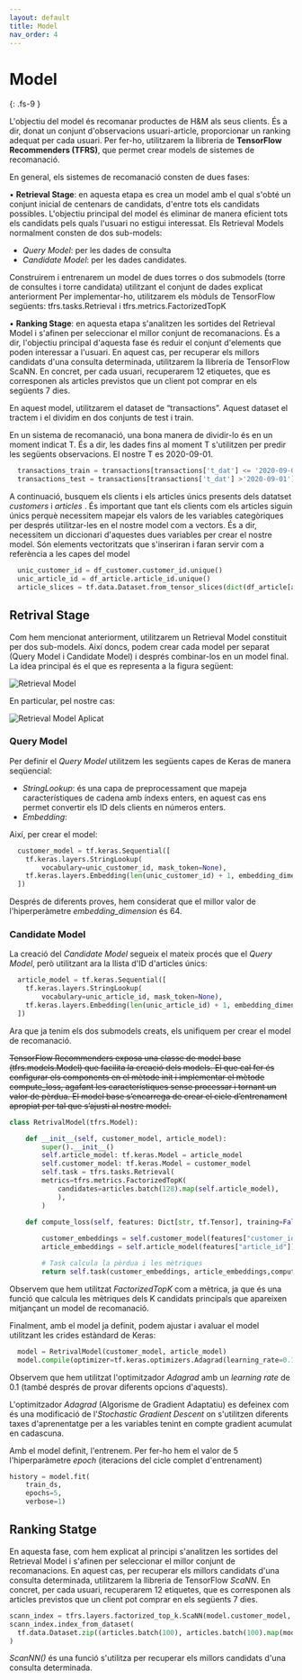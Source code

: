 ```yaml
---
layout: default
title: Model
nav_order: 4
---
```


# Model 
{: .fs-9 }

L'objectiu del model és recomanar productes de H&M als seus clients. És a dir, donat un conjunt d'observacions usuari-article, proporcionar un ranking adequat per cada usuari.
Per fer-ho, utilitzarem la llibreria de **TensorFlow Recommenders (TFRS)**, que permet crear models de sistemes de recomanació.


En general, els sistemes de recomanació consten de dues fases:

•	**Retrieval Stage**: en aquesta etapa es crea un model amb el qual s'obté un conjunt inicial de centenars de candidats, d'entre tots els candidats possibles. L'objectiu principal del model és eliminar de manera eficient tots els candidats pels quals l'usuari no estigui interessat.
Els Retrieval Models normalment consten de dos sub-models: 
-	*Query Model*: per les dades de consulta 
-	*Candidate Model*: per les dades candidates. 

Construirem i entrenarem un model de dues torres o dos submodels (torre de consultes i torre candidata) utilitzant el conjunt de dades explicat anteriorment
Per implementar-ho, utilitzarem els mòduls de TensorFlow següents: tfrs.tasks.Retrieval i tfrs.metrics.FactorizedTopK

•	**Ranking Stage**: en aquesta etapa s'analitzen les sortides del Retrieval Model i s'afinen per seleccionar el millor conjunt de recomanacions. És a dir, l'objectiu principal d'aquesta fase és reduir el conjunt d'elements que poden interessar a l'usuari.
En aquest cas, per recuperar els millors candidats d'una consulta determinada, utilitzarem la llibreria de TensorFlow ScaNN. En concret, per cada usuari, recuperarem 12 etiquetes, que es corresponen als articles previstos que un client pot comprar en els següents 7 dies.

En aquest model, utilitzarem el dataset de “transactions”. Aquest dataset el tractem i el dividim en dos conjunts de test i train.

En un sistema de recomanació, una bona manera de dividir-lo és en un moment indicat T. És a dir, les dades fins al moment T s'utilitzen per predir les següents observacions. El nostre T es 2020-09-01.


```python
  transactions_train = transactions[transactions['t_dat'] <= '2020-09-01']
  transactions_test = transactions[transactions['t_dat'] >'2020-09-01']
```

A continuació, busquem els clients i els articles únics presents dels datatset *customers* i *articles* . És important que tant els clients com els articles siguin únics perquè necessitem mapejar els valors de les variables categòriques per després utilitzar-les en el nostre model com a vectors. És a dir, necessitem un diccionari d'aquestes dues variables per crear el nostre model. Són elements vectoritzats que s'inseriran i faran servir com a referència a les capes del model

```python
  unic_customer_id = df_customer.customer_id.unique()
  unic_article_id = df_article.article_id.unique()
  article_slices = tf.data.Dataset.from_tensor_slices(dict(df_article[articles = article_slices.map(lambda x: x['article_id'])
```

## Retrival Stage
Com hem mencionat anteriorment, utilitzarem un Retrieval Model constituit per dos sub-models. Així doncs, podem crear cada model per separat (Query Model i Candidate Model) i després combinar-los en un model final.
La idea principal és el que es representa a la figura següent:

![Retrieval Model](model1.png)

En particular, pel nostre cas:

![Retrieval Model Aplicat](model2.png)


### Query Model
Per definir el *Query Model* utilitzem les següents capes de Keras de manera seqüencial:
- *StringLookup*: és una capa de preprocessament que mapeja característiques de cadena amb índexs enters, en aquest cas ens permet convertir els ID dels clients en números enters. 
- *Embedding*: 

Així, per crear el model:
```python
  customer_model = tf.keras.Sequential([
    tf.keras.layers.StringLookup(
        vocabulary=unic_customer_id, mask_token=None),  
    tf.keras.layers.Embedding(len(unic_customer_id) + 1, embedding_dimension)
  ])
```
Després de diferents proves, hem considerat que el millor valor de l'hiperperàmetre *embedding_dimension* és 64.

### Candidate Model
La creació del *Candidate Model* segueix el mateix procés que el *Query Model*, però utilitzant ara la llista d'ID d'articles únics:

```python
  article_model = tf.keras.Sequential([
    tf.keras.layers.StringLookup(
        vocabulary=unic_article_id, mask_token=None),
    tf.keras.layers.Embedding(len(unic_article_id) + 1, embedding_dimension)
  ])
```

Ara que ja tenim els dos submodels creats, els unifiquem per crear el model de recomanació. 

~~TensorFlow Recommenders exposa una classe de model base (tfrs.models.Model) que facilita la creació dels models. El que cal fer és configurar els components en el mètode init i implementar el mètode compute_loss, agafant les característiques sense processar i tornant un valor de pèrdua. El model base s’encarrega de crear el cicle d’entrenament apropiat per tal que s’ajusti al nostre model.~~

```python   
class RetrivalModel(tfrs.Model): 

    def __init__(self, customer_model, article_model):
        super().__init__()
        self.article_model: tf.keras.Model = article_model
        self.customer_model: tf.keras.Model = customer_model
        self.task = tfrs.tasks.Retrieval(
        metrics=tfrs.metrics.FactorizedTopK(
            candidates=articles.batch(128).map(self.article_model),            
            ),
        )        

    def compute_loss(self, features: Dict[str, tf.Tensor], training=False) -> tf.Tensor:
    
        customer_embeddings = self.customer_model(features["customer_id"])    
        article_embeddings = self.article_model(features["article_id"])

        # Task calcula la pèrdua i les mètriques
        return self.task(customer_embeddings, article_embeddings,compute_metrics=not training)
```

Observem que hem utilitzat *FactorizedTopK* com a mètrica, ja que és una funció que calcula les mètriques dels K candidats principals que apareixen mitjançant un model de recomanació.

Finalment, amb el model ja definit, podem ajustar i avaluar el model utilitzant les crides estàndard de Keras:

```python
  model = RetrivalModel(customer_model, article_model)
  model.compile(optimizer=tf.keras.optimizers.Adagrad(learning_rate=0.1))
```

Observem que hem utilitzat l'optimitzador *Adagrad* amb un *learning rate* de 0.1 (també després de provar diferents opcions d'aquests).

L'optimitzador *Adagrad* (Algorisme de Gradient Adaptatiu) es defeinex com és una modificació de l'*Stochastic Gradient Descent* on s'utilitzen diferents taxes d'aprenentatge per a les variables tenint en compte gradient acumulat en cadascuna.

Amb el model definit, l'entrenem. Per fer-ho hem el valor de 5 l'hiperparàmetre *epoch* (iteracions del cicle complet d'entrenament)

```python
history = model.fit(
    train_ds,    
    epochs=5,
    verbose=1)
```

## Ranking Statge
En aquesta fase, com hem explicat al principi s'analitzen les sortides del Retrieval Model i s'afinen per seleccionar el millor conjunt de recomanacions. En aquest cas, per recuperar els millors candidats d'una consulta determinada, utilitzarem la llibreria de TensorFlow *ScaNN*. En concret, per cada usuari, recuperarem 12 etiquetes, que es corresponen als articles previstos que un client pot comprar en els següents 7 dies.

```python
scann_index = tfrs.layers.factorized_top_k.ScaNN(model.customer_model, k = 12 )
scann_index.index_from_dataset(
  tf.data.Dataset.zip((articles.batch(100), articles.batch(100).map(model.article_model)))
)
```

*ScanNN()* és una funció s'utilitza per recuperar els millors candidats d'una consulta determinada.
